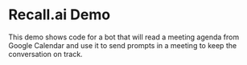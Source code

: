 # Recall.ai Demo

This demo shows code for a bot that will read a meeting agenda from Google Calendar
and use it to send prompts in a meeting to keep the conversation on track.
